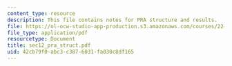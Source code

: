 ```yaml
---
content_type: resource
description: This file contains notes for PRA structure and results.
file: https://ol-ocw-studio-app-production.s3.amazonaws.com/courses/22-38-probability-and-its-applications-to-reliability-quality-control-and-risk-assessment-fall-2005/42cb79f0abc3c3876031fa030c8df165_sec12_pra_struct.pdf
file_type: application/pdf
resourcetype: Document
title: sec12_pra_struct.pdf
uid: 42cb79f0-abc3-c387-6031-fa030c8df165
---
```

